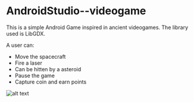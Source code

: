 # AndroidStudio--videogame

This is a simple Android Game inspired in ancient videogames.
The library used is LibGDX.

A user can:

- Move the spacecraft
- Fire a laser
- Can be hitten by a asteroid
- Pause the game
- Capture coin and earn points

![alt text](https://github.com/carlosclatg/AndroidStudio--videogame/blob/master/Space.png)


